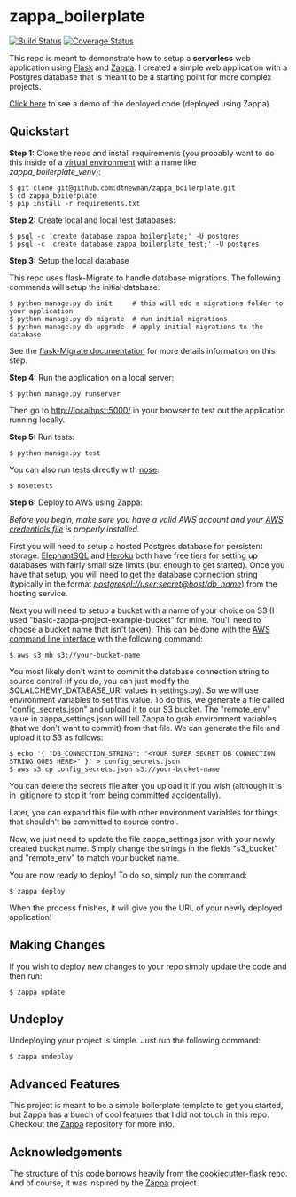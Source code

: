 
zappa_boilerplate
===================

[![Build Status](https://travis-ci.org/dtnewman/zappa_boilerplate.svg?branch=master)](https://travis-ci.org/dtnewman/zappa_boilerplate) 
[![Coverage Status](https://coveralls.io/repos/github/dtnewman/zappa_boilerplate/badge.svg?branch=master)](https://coveralls.io/github/dtnewman/zappa_boilerplate?branch=master)

This repo is meant to demonstrate how to setup a **serverless** web application using [Flask](http://flask.pocoo.org/) and [Zappa](https://github.com/Miserlou/Zappa). I created a simple web application with a Postgres database that is meant to be a starting point for more complex projects.

[Click here](https://u7qxl040d3.execute-api.us-east-1.amazonaws.com/dev/) to see a demo of the deployed code (deployed using Zappa).

Quickstart
----------

**Step 1:** Clone the repo and install requirements (you probably want to do this inside of a [virtual environment](http://docs.python-guide.org/en/latest/dev/virtualenvs/) with a name like *zappa_boilerplate_venv*):

```
$ git clone git@github.com:dtnewman/zappa_boilerplate.git
$ cd zappa_boilerplate
$ pip install -r requirements.txt
```

**Step 2:** Create local and local test databases:

```
$ psql -c 'create database zappa_boilerplate;' -U postgres
$ psql -c 'create database zappa_boilerplate_test;' -U postgres
```

**Step 3:** Setup the local database

This repo uses flask-Migrate to handle database migrations. The following commands will setup the initial database: 

```
$ python manage.py db init     # this will add a migrations folder to your application
$ python manage.py db migrate  # run initial migrations
$ python manage.py db upgrade  # apply initial migrations to the database
```

See the [flask-Migrate documentation](https://flask-migrate.readthedocs.io/en/latest/) for more details information on this step.

**Step 4:** Run the application on a local server:

```
$ python manage.py runserver
```

Then go to [http://localhost:5000/](http://localhost:5000/) in your browser to test out the application running locally.

**Step 5:** Run tests: 
 
```
$ python manage.py test
```

You can also run tests directly with [nose](http://nose.readthedocs.io):

```
$ nosetests
```


**Step 6:** Deploy to AWS using Zappa:

*Before you begin, make sure you have a valid AWS account and your [AWS credentials file](https://aws.amazon.com/blogs/security/a-new-and-standardized-way-to-manage-credentials-in-the-aws-sdks/) is properly installed.*

First you will need to setup a hosted Postgres database for persistent storage. [ElephantSQL](https://www.elephantsql.com/) and [Heroku](https://www.heroku.com/postgres) both have free tiers for setting up databases with fairly small size limits (but enough to get started). Once you have that setup, you will need to get the database connection string (typically in the format *<postgresql://user:secret@host/db_name>*) from the hosting service.

Next you will need to setup a bucket with a name of your choice on S3 (I used "basic-zappa-project-example-bucket" for mine. You'll need to choose a bucket name that isn't taken). This can be done with the [AWS command line interface](https://aws.amazon.com/cli/) with the following command:

```
$ aws s3 mb s3://your-bucket-name
```

You most likely don't want to commit the database connection string to source control (if you do, you can just modify the SQLALCHEMY_DATABASE_URI values in settings.py). So we will use environment variables to set this value. To do this, we generate a file called "config_secrets.json" and upload it to our S3 bucket. The "remote_env" value in zappa_settings.json will tell Zappa to grab environment variables (that we don't want to commit) from that file. We can generate the file and upload it to S3 as follows:

```
$ echo '{ "DB_CONNECTION_STRING": "<YOUR SUPER SECRET DB CONNECTION STRING GOES HERE>" }' > config_secrets.json
$ aws s3 cp config_secrets.json s3://your-bucket-name
```

You can delete the secrets file after you upload it if you wish (although it is in .gitignore to stop it from being committed accidentally).

Later, you can expand this file with other environment variables for things that shouldn't be committed to source control.

Now, we just need to update the file zappa_settings.json with your newly created bucket name. Simply change the strings in the fields "s3_bucket" and "remote_env" to match your bucket name.

You are now ready to deploy! To do so, simply run the command:

```
$ zappa deploy 
```

When the process finishes, it will give you the URL of your newly deployed application!

Making Changes 
--------------
If you wish to deploy new changes to your repo simply update the code and then run:

```
$ zappa update 
```

Undeploy
--------
Undeploying your project is simple. Just run the following command:
```
$ zappa undeploy 
```

Advanced Features
-----------------
This project is meant to be a simple boilerplate template to get you started, but Zappa has a bunch of cool features that I did not touch in this repo. Checkout the [Zappa](https://github.com/Miserlou/Zappa) repository for more info.


Acknowledgements
----------------
The structure of this code borrows heavily from the [cookiecutter-flask](https://github.com/sloria/cookiecutter-flask) repo. And of course, it was inspired by the [Zappa](https://github.com/Miserlou/Zappa) project.